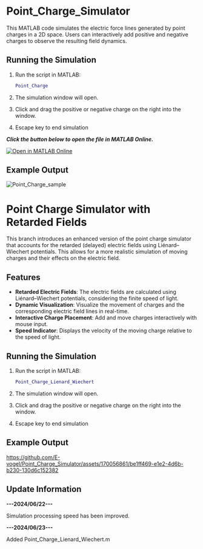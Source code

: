 # Point_Charge_Simulator

This MATLAB code simulates the electric force lines generated by point charges in a 2D space. Users can interactively add positive and negative charges to observe the resulting field dynamics.

## Running the Simulation

1. Run the script in MATLAB:
    ```matlab
    Point_Charge
    ```

2. The simulation window will open.

3. Click and drag the positive or negative charge on the right into the window.

4. Escape key to end simulation


***Click the button below to open the file in MATLAB Online.***

[![Open in MATLAB Online](https://www.mathworks.com/images/responsive/global/open-in-matlab-online.svg)](https://matlab.mathworks.com/open/github/v1?repo=E-vogel/Point_Charge_Simulator&file=Point_Charge.m)

## Example Output

![Point_Charge_sample](https://github.com/E-vogel/Point_Charge_Simulator/assets/170056861/0972f3ca-fdc1-4f91-8914-275752410ca5)

# Point Charge Simulator with Retarded Fields

This branch introduces an enhanced version of the point charge simulator that accounts for the retarded (delayed) electric fields using Liénard–Wiechert potentials. This allows for a more realistic simulation of moving charges and their effects on the electric field.

## Features

- **Retarded Electric Fields**: The electric fields are calculated using Liénard–Wiechert potentials, considering the finite speed of light.
- **Dynamic Visualization**: Visualize the movement of charges and the corresponding electric field lines in real-time.
- **Interactive Charge Placement**: Add and move charges interactively with mouse input.
- **Speed Indicator**: Displays the velocity of the moving charge relative to the speed of light.

## Running the Simulation

1. Run the script in MATLAB:
    ```matlab
    Point_Charge_Lienard_Wiechert
    ```

2. The simulation window will open.

3. Click and drag the positive or negative charge on the right into the window.

4. Escape key to end simulation


## Example Output

https://github.com/E-vogel/Point_Charge_Simulator/assets/170056861/be1ff469-e1e2-4d6b-b230-130d6c152382

## Update Information

**---2024/06/22---**

Simulation processing speed has been improved. 

**---2024/06/23---**

Added Point_Charge_Lienard_Wiechert.m
